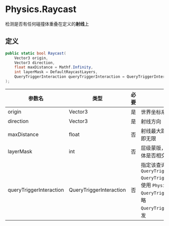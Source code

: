 # Physics.Raycast

检测是否有任何碰撞体重叠在定义的**射线**上

## 定义

```csharp
public static bool Raycast(
    Vector3 origin,
    Vector3 direction,
    float maxDistance = Mathf.Infinity,
    int layerMask = DefaultRaycastLayers,
    QueryTriggerInteraction queryTriggerInteraction = QueryTriggerInteraction.UseGlobal
);
```



| 参数名                  | 类型                    | 必要 | 说明                                                         |
| ----------------------- | ----------------------- | ---- | ------------------------------------------------------------ |
| origin                  | Vector3                 | 是   | 世界坐标系中射线起始点                                       |
| direction               | Vector3                 | 是   | 射线方向                                                     |
| maxDistance             | float                   | 否   | 射线最大距离，默认 `Mathf.Infinity`，即无限                  |
| layerMask               | int                     | 否   | 层级蒙版，设定后只检测此层级中的物体是否相交                 |
| queryTriggerInteraction | QueryTriggerInteraction | 否   | 指定该查询是否触发触发器，默认 `QueryTriggerInteraction.UseGlobal`<br />`QueryTriggerInteraction.UseGlobal`：使用 `Physics.queriesHitTriggers` 设置<br />`QueryTriggerInteraction.Ignore`：忽略<br />`QueryTriggerInteraction.Colide`：触发 |
